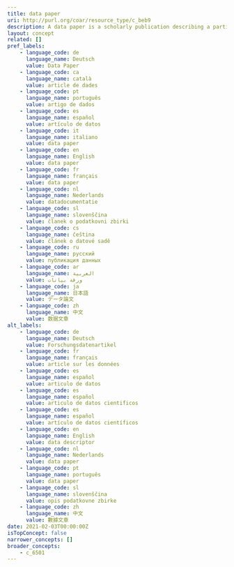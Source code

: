 ```yaml
---
title: data paper
uri: http://purl.org/coar/resource_type/c_beb9
description: A data paper is a scholarly publication describing a particular dataset or group of dataset, published in the form of a peer-reviewed article in a scholarly journal. The main purpose of a data paper is to describe data, the circumstances of their collection, and information related to data features, access and potential reuse. Adapted from https://en.wikipedia.org/wiki/Data_paper and http://www.gbif.org/publishing-data/data-papers
layout: concept
related: []
pref_labels:
    - language_code: de
      language_name: Deutsch
      value: Data Paper
    - language_code: ca
      language_name: català
      value: article de dades
    - language_code: pt
      language_name: português
      value: artigo de dados
    - language_code: es
      language_name: español
      value: artículo de datos
    - language_code: it
      language_name: italiano
      value: data paper
    - language_code: en
      language_name: English
      value: data paper
    - language_code: fr
      language_name: français
      value: data paper
    - language_code: nl
      language_name: Nederlands
      value: datadocumentatie
    - language_code: sl
      language_name: slovenščina
      value: članek o podatkovni zbirki
    - language_code: cs
      language_name: čeština
      value: článek o datové sadě
    - language_code: ru
      language_name: русский
      value: публикация данных
    - language_code: ar
      language_name: العربية
      value: ورقة بيانات
    - language_code: ja
      language_name: 日本語
      value: データ論文
    - language_code: zh
      language_name: 中文
      value: 数据文章
alt_labels:
    - language_code: de
      language_name: Deutsch
      value: Forschungsdatenartikel
    - language_code: fr
      language_name: français
      value: article sur les données
    - language_code: es
      language_name: español
      value: articulo de datos
    - language_code: es
      language_name: español
      value: articulo de datos cientificos
    - language_code: es
      language_name: español
      value: artículo de datos científicos
    - language_code: en
      language_name: English
      value: data descriptor
    - language_code: nl
      language_name: Nederlands
      value: data paper
    - language_code: pt
      language_name: português
      value: data paper
    - language_code: sl
      language_name: slovenščina
      value: opis podatkovne zbirke
    - language_code: zh
      language_name: 中文
      value: 數據文章
date: 2021-02-03T00:00:00Z
isTopConcept: false
narrower_concepts: []
broader_concepts:
    - c_6501
---
```


